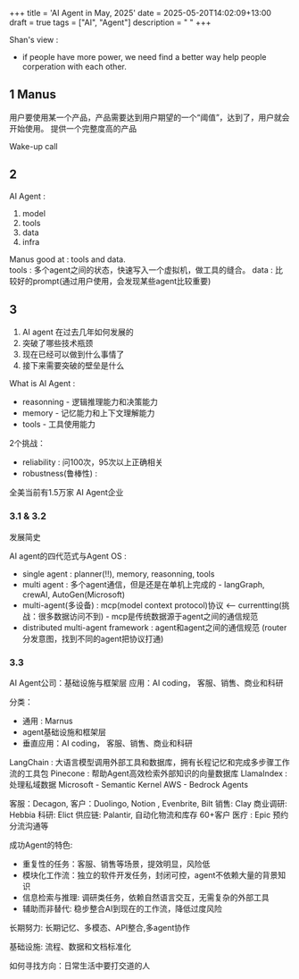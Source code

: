 +++
title = 'AI Agent in May, 2025'
date = 2025-05-20T14:02:09+13:00
draft = true
tags = ["AI", "Agent"]
description = " "
+++

Shan's view : 
* if people have more power, we need find a better way help people corperation with each other.

## 1 Manus 
用户要使用某一个产品，产品需要达到用户期望的一个“阈值”，达到了，用户就会开始使用。
提供一个完整度高的产品

Wake-up call

## 2 
AI Agent : 
1. model
2. tools
3. data
4. infra

Manus good at : tools and data.  
tools : 多个agent之间的状态，快速写入一个虚拟机，做工具的缝合。
data : 比较好的prompt(通过用户使用，会发现某些agent比较重要)

## 3 

1. AI agent 在过去几年如何发展的
2. 突破了哪些技术瓶颈
3. 现在已经可以做到什么事情了
4. 接下来需要突破的壁垒是什么

What is AI Agent : 
* reasonning - 逻辑推理能力和决策能力
* memory - 记忆能力和上下文理解能力
* tools - 工具使用能力

2个挑战：
* reliability : 问100次，95次以上正确相关
* robustness(鲁棒性) : 

全美当前有1.5万家 AI Agent企业

### 3.1 & 3.2

发展简史

AI agent的四代范式与Agent OS : 
* single agent : planner(!!), memory, reasonning, tools
* multi agent : 多个agent通信，但是还是在单机上完成的 - langGraph, crewAI, AutoGen(Microsoft)
* multi-agent(多设备) : mcp(model context protocol)协议  <-- currentting(挑战：很多数据访问不到) - mcp是传统数据源于agent之间的通信规范
* distributed multi-agent framework : agent和agent之间的通信规范 (router 分发意图，找到不同的agent把协议打通)

### 3.3
AI Agent公司：基础设施与框架层
应用：AI coding， 客服、销售、商业和科研


分类：
* 通用 : Marnus
* agent基础设施和框架层
* 垂直应用：AI coding， 客服、销售、商业和科研


LangChain : 大语言模型调用外部工具和数据库，拥有长程记忆和完成多步骤工作流的工具包
Pinecone : 帮助Agent高效检索外部知识的向量数据库
LlamaIndex : 处理私域数据
Microsoft - Semantic Kernel
AWS - Bedrock Agents

客服：Decagon, 客户：Duolingo, Notion , Evenbrite, Bilt
销售: Clay
商业调研: Hebbia
科研: Elict
供应链: Palantir, 自动化物流和库存 60+客户
医疗 : Epic 预约分流沟通等

成功Agent的特色:  
* 重复性的任务：客服、销售等场景，提效明显，风险低
* 模块化工作流：独立的软件开发任务，封闭可控，agent不依赖大量的背景知识
* 信息检索与推理: 调研类任务，依赖自然语言交互，无需复杂的外部工具
* 辅助而非替代: 稳步整合AI到现在的工作流，降低过度风险

长期努力: 长期记忆、多模态、API整合,多agent协作

基础设施: 流程、数据和文档标准化

如何寻找方向：日常生活中要打交道的人